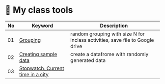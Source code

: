 # 🌿 My class tools

|No|Keyword|Description|
|--|--|--|
|01|[Grouping](https://github.com/MK316/classtools/blob/main/random_grouping.ipynb)|random grouping with size N for inclass activities, save file to Google drive|
|02|[Creating sample data](https://github.com/MK316/classtools/blob/main/CreateSample.ipynb)|create a datafrome with randomly generated data|
|03|[Stopwatch, Current time in a city](https://github.com/MK316/classtools/blob/main/Stopwatch.ipynb)||
